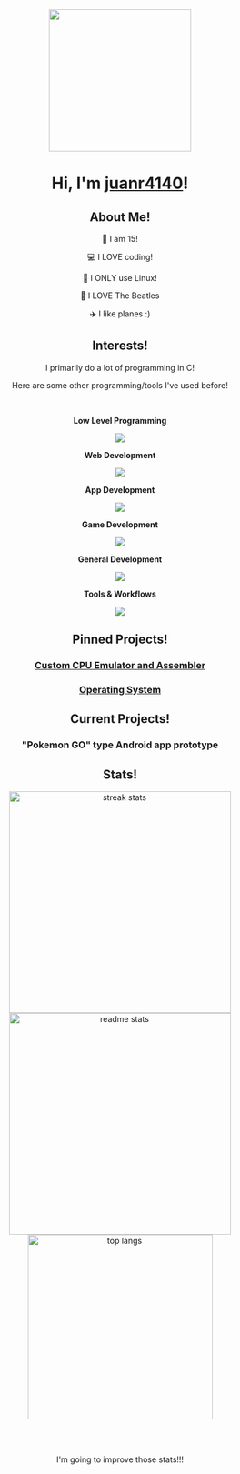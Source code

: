 <div align="center">
  
  <img height=250 width=250 src="https://juanr4140.com/media/images/pfp.png">
  <h1>Hi, I'm <a href="https://juanr4140.com" target="_blank">juanr4140</a>!</h1>

  <h2>About Me!</h2>
  <p>🎂 I am 15!</p>
  <p>💻 I LOVE coding!</p>
  <p>🐧 I ONLY use Linux!</p>
  <p>🎵 I LOVE The Beatles</p>
  <p>✈️ I like planes :)</p>

  <h2>Interests!</h2>
  <p>I primarily do a lot of programming in C!</p>

  <p>Here are some other programming/tools I've used before!</p><br>
  
  <p><b>Low Level Programming</b></p>
  <img src="https://skillicons.dev/icons?i=c">

  <p><b>Web Development</b></p>
  <img src="https://skillicons.dev/icons?i=html,css,js,nodejs,firebase">

  <p><b>App Development</b></p>
  <img src="https://skillicons.dev/icons?i=androidstudio,java">

  <p><b>Game Development</b></p>
  <img src="https://skillicons.dev/icons?i=cs,unity,lua,godot">

  <p><b>General Development</b></p>
  <img src="https://skillicons.dev/icons?i=py">

  <p><b>Tools & Workflows</b></p>
  <img src="https://skillicons.dev/icons?i=linux,bash,git,replit,vim,vscode">
  <!-- <img src="https://skillicons.dev/icons?i=c,androidstudio,html,css,js,firebase,git,java,linux,nodejs,py,replit,vim,vscode,lua"> -->

  <h2>Pinned Projects!</h2>

  <h3><a href="https://github.com/JuanR4140/Custom-CPU-Emulator-and-Assembler" target="_blank">Custom CPU Emulator and Assembler</a></h3>
  <h3><a href="https://github.com/JuanR4140/OS">Operating System</a></h3>

  <h2>Current Projects!</h2>
  
  <h3>"Pokemon GO" type Android app prototype</h3>

  <h2>Stats!</h2>

  <img width=390 src="https://github-readme-streak-stats-salesp07.vercel.app/?user=JuanR4140&count_private=true&theme=react&border_radius=10" alt="streak stats"/>
  <img width=390 src="https://github-readme-stats-salesp07.vercel.app/api?username=JuanR4140&count_private=true&show_icons=true&theme=react&rank_icon=github&border_radius=10" alt="readme stats" />
  <br/>
  <img width=325 align="center" src="https://github-readme-stats-salesp07.vercel.app/api/top-langs/?username=JuanR4140&hide=HTML&langs_count=8&layout=compact&theme=react&border_radius=10&size_weight=0.5&count_weight=0.5&exclude_repo=github-readme-stats" alt="top langs" />

  <br><br>
  <p>I'm going to improve those stats!!!</p>
  
</div>

<!--
**JuanR4140/JuanR4140** is a ✨ _special_ ✨ repository because its `README.md` (this file) appears on your GitHub profile.

Here are some ideas to get you started:

- 🔭 I’m currently working on ...
- 🌱 I’m currently learning ...
- 👯 I’m looking to collaborate on ...
- 🤔 I’m looking for help with ...
- 💬 Ask me about ...
- 📫 How to reach me: ...
- 😄 Pronouns: ...
- ⚡ Fun fact: ...
-->
